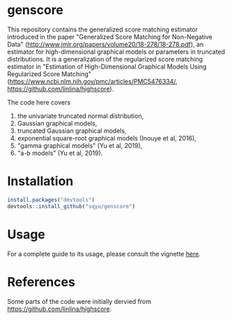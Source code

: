 # genscore
This repository contains the generalized score matching estimator introduced in the paper "Generalized Score Matching for Non-Negative Data" (http://www.jmlr.org/papers/volume20/18-278/18-278.pdf), an estimator for high-dimensional graphical models or parameters in truncated distributions. It is a generalization of the regularized score matching estimator in "Estimation of High-Dimensional Graphical Models Using Regularized Score Matching" (https://www.ncbi.nlm.nih.gov/pmc/articles/PMC5476334/, https://github.com/linlina/highscore).

The code here covers 
1. the univariate truncated normal distribution, 
1. Gaussian graphical models, 
1. truncated Gaussian graphical models, 
1. exponential square-root graphical models (Inouye et al, 2016),
1. "gamma graphical models" (Yu et al, 2019),
1. "a-b models" (Yu et al, 2019).

# Installation
```R
install.packages("devtools")
devtools::install_github("sqyu/genscore")
```

# Usage
For a complete guide to its usage, please consult the vignette [here](vignettes/gen_vignette.Rmd).

# References
Some parts of the code were initially dervied from https://github.com/linlina/highscore.
